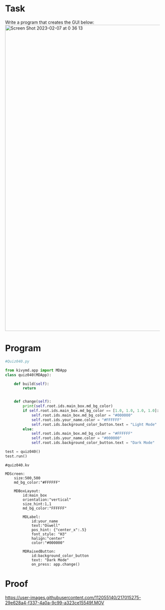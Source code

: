 # Task
Write a program that creates the GUI below:
<img width="994" alt="Screen Shot 2023-02-07 at 0 36 13" src="https://user-images.githubusercontent.com/112055140/217015015-913b575c-bef4-486b-9e52-b38e90adbbf9.png">


# Program
```.py
#Quiz040.py

from kivymd.app import MDApp
class quiz040(MDApp):

    def build(self):
        return


    def change(self):
        print(self.root.ids.main_box.md_bg_color)
        if self.root.ids.main_box.md_bg_color == [1.0, 1.0, 1.0, 1.0]:
            self.root.ids.main_box.md_bg_color = "#000000"
            self.root.ids.your_name.color = "#FFFFFF"
            self.root.ids.background_color_button.text = "Light Mode"
        else:
            self.root.ids.main_box.md_bg_color = "#FFFFFF"
            self.root.ids.your_name.color = "#000000"
            self.root.ids.background_color_button.text = "Dark Mode"

test = quiz040()
test.run()
```

```.kv
#quiz040.kv

MDScreen:
    size:500,500
    md_bg_color:"#FFFFFF"

    MDBoxLayout:
        id:main_box
        orientation:"vertical"
        size_hint:1,1
        md_bg_color:"FFFFFF"

        MDLabel:
            id:your_name
            text:"Oswell"
            pos_hint: {"center_x":.5}
            font_style: "H3"
            halign:"center"
            color:"#000000"

        MDRaisedButton:
            id:background_color_button
            text: "Dark Mode"
            on_press: app.change()
```
# Proof

https://user-images.githubusercontent.com/112055140/217015275-29e628a4-f337-4a0a-9c99-a323ce15549f.MOV


